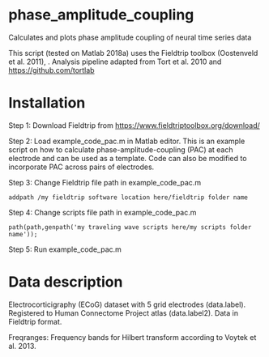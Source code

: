 # phase_amplitude_coupling
Calculates and plots phase amplitude coupling of neural time series data

This script (tested on Matlab 2018a) uses the Fieldtrip toolbox (Oostenveld et al. 2011), . Analysis pipeline adapted from Tort et al. 2010 and https://github.com/tortlab

# Installation
Step 1: Download Fieldtrip from https://www.fieldtriptoolbox.org/download/

Step 2: Load example_code_pac.m in Matlab editor. This is an example script on how to calculate phase-amplitude-coupling (PAC) at each electrode  and can be used as a template. Code can also be modified to incorporate PAC across pairs of electrodes.

Step 3: Change Fieldtrip file path in example_code_pac.m
```
addpath /my fieldtrip software location here/fieldtrip folder name
```
Step 4: Change scripts file path in example_code_pac.m
```
path(path,genpath('my traveling wave scripts here/my scripts folder name'));
```
Step 5: Run example_code_pac.m

# Data description
Electrocorticigraphy (ECoG) dataset with 5 grid electrodes (data.label). Registered to Human Connectome Project atlas (data.label2). Data in Fieldtrip format.

Freqranges: Frequency bands for Hilbert transform according to Voytek et al. 2013.



